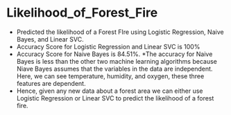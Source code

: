 # Likelihood_of_Forest_Fire
* Predicted the likelihood of a Forest FIre using Logistic Regression, Naive Bayes, and Linear SVC.
* Accuracy Score for Logistic Regression and Linear SVC is 100%
* Accuracy Score for Naive Bayes is 84.51%. 
  *The accuracy for Naive Bayes is less than the other two machine learning algorithms because Niave Bayes assumes that the variables in the data are independent. Here, we can see temperature, humidity, and oxygen, these three features are dependent. 
* Hence, given any new data about a forest area we can either use Logistic Regression or Linear SVC to predict the likelihood of a forest fire.
